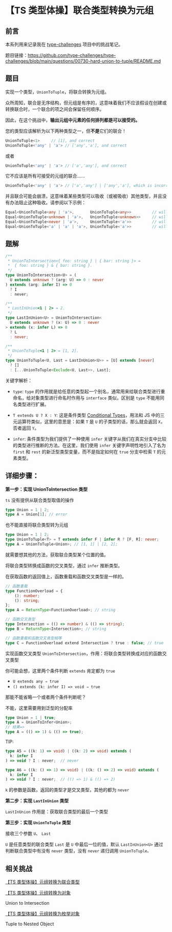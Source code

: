 # 【TS 类型体操】联合类型转换为元组

## 前言

本系列用来记录我在 [type-challenges](https://github.com/type-challenges/type-challenges) 项目中的挑战笔记。

题目链接：https://github.com/type-challenges/type-challenges/blob/main/questions/00730-hard-union-to-tuple/README.md

## 题目

实现一个类型，`UnionToTuple`，将联合转换为元组。

众所周知，联合是无序结构，但元组是有序的，这意味着我们不应该假设在创建或转换联合时，一个联合的项之间会保留任何顺序。

因此，在这个挑战中，**输出元组中元素的任何排列都是可以接受的。**

您的类型应该解析为以下两种类型之一，但**不是**它们的联合！

```ts
UnionToTuple<1>     // [1], and correct
UnionToTuple<'any' | 'a'> // ['any','a'], and correct
```

或者

```ts
UnionToTuple<'any' | 'a'> // ['a','any'], and correct
```

它不应该是所有可接受的元组的联合......

```ts
UnionToTuple<'any' | 'a'> // ['a','any'] | ['any','a'], which is incorrect
```

并且联合可能会崩溃，这意味着某些类型可以吸收（或被吸收）其他类型，并且没有办法阻止这种吸收。请参阅以下示例：

```ts
Equal<UnionToTuple<any | 'a'>,       UnionToTuple<any>>         // will always be a true
Equal<UnionToTuple<unknown | 'a'>,   UnionToTuple<unknown>>     // will always be a true
Equal<UnionToTuple<never | 'a'>,     UnionToTuple<'a'>>         // will always be a true
Equal<UnionToTuple<'a' | 'a' | 'a'>, UnionToTuple<'a'>>         // will always be a true
```

## 题解

```ts
/**
 * UnionToIntersection<{ foo: string } | { bar: string }> =
 *  { foo: string } & { bar: string }.
 */
type UnionToIntersection<U> = (
  U extends unknown ? (arg: U) => 0 : never
) extends (arg: infer I) => 0
  ? I
  : never;

/**
 * LastInUnion<1 | 2> = 2.
 */
type LastInUnion<U> = UnionToIntersection<
  U extends unknown ? (x: U) => 0 : never
> extends (x: infer L) => 0
  ? L
  : never;

/**
 * UnionToTuple<1 | 2> = [1, 2].
 */
type UnionToTuple<U, Last = LastInUnion<U>> = [U] extends [never]
  ? []
  : [...UnionToTuple<Exclude<U, Last>>, Last];
```

关键字解析：

- `type`: `type` 的作用就是给任意的类型起一个别名，通常用来给联合类型进行重命名，给对象类型进行命名时作用与 `interface` 类似，区别是 `type` 不能用同名类型进行扩展。

- `T extends U ? X : Y`: 这是条件类型 [Conditional Types](https://www.typescriptlang.org/docs/handbook/2/conditional-types.html)，用法和 JS 中的三元运算符类似，这里的意思是：如果 `T` 是 `U` 的子类型的话，那么就会返回 `X`，否者返回 `Y`。

- `infer`: 条件类型为我们提供了一种使用 `infer` 关键字从我们在真实分支中比较的类型进行推断的方法。在这里，我们使用 `infer` 关键字声明性地引入了名为 `first` 和 `rest` 的新泛型类型变量，而不是指定如何在 `true` 分支中检索 `T` 的元素类型。

## 详细步骤：

**第一步：实现 UnionToIntersection 类型**

`ts` 没有提供从联合类型取值的操作

```ts
type Union = 1 | 2;
type A = Union[1]; // error
```

也不能直接将联合类型转为元组

```ts
type Union = 1 | 2;
type UnionToTuple<T> = T extends infer F | infer R ? [F, R]: never;
type A = UnionToTuple<Union>; // [1, 1] | [2, 2];
```

就需要想其他的方法，获取联合类型某个位置的值。

将联合类型转换成函数的交叉类型，通过 `infer` 推断类型。

在获取函数的返回值上，函数重载和函数交叉类型是一样的。

```ts
// 函数重载
type FunctionOverload = {
    (): number;
    (): string;
};
type A = ReturnType<FunctionOverload>; // string

// 函数交叉类型
type Intersection = (() => number) & (() => string);
type B = ReturnType<Intersection>; // string

// 函数重载和函数交叉类型相等
type C = FunctionOverload extend Intersection ? true : false; // true
```

实现函数交叉类型 `UnionToIntersection`，作用：将联合类型转换成对应的函数交叉类型

你可能会想，这里两个条件判断 `extends` 肯定都为 `true`

- `U extends any ⇒ true`
- `() extends (k: infer I) => void ⇒ true`

那能不能省略一个或者两个条件判断呢？

不能，这里需要用到泛型的分配率

```ts
type Union = 1 | true;
type A = UnionToInfer<Union>;
// 结果=>
type A = (() => 1) & (() => true);
```

TIP:

```ts
type A5 = ((k: 1) => void) | ((k: 2) => void) extends (
  k: infer I
) => void ? I : never;  // never

type A6 = ((k: () => 1) => void) | ((k: () => 2) => void) extends (
  k: infer I
) => void ? I : never;  // (() => 1) & (() => 2)
```

`k` 的参数是函数，返回的类型才是交叉类型，其他的都为 `never`

**第二步：实现 `LastInUnion` 类型**

`LastInUnion` 作用是：获取联合类型的最后一个类型

**第三步：实现 `UnionToTuple` 类型**

接收三个参数 `U`、 `Last`

`U` 是任意类型的联合类型
`Last` 是 `U` 中最后一位的值，默认 `LastInUnion<U>`
通过判断联合类型中有没有 `never` 类型，没有 `never` 递归调用 `UnionToTuple。`

## 相关挑战

[【TS 类型体操】元组转换为联合类型](./%E3%80%90TS%20%E7%B1%BB%E5%9E%8B%E4%BD%93%E6%93%8D%E3%80%91%E5%85%83%E7%BB%84%E8%BD%AC%E6%8D%A2%E4%B8%BA%E8%81%94%E5%90%88%E7%B1%BB%E5%9E%8B.md)

[【TS 类型体操】元组转换为对象](./%E3%80%90TS%20%E7%B1%BB%E5%9E%8B%E4%BD%93%E6%93%8D%E3%80%91%E5%85%83%E7%BB%84%E8%BD%AC%E6%8D%A2%E4%B8%BA%E5%AF%B9%E8%B1%A1.md)

Union to Intersection

[【TS 类型体操】元组转换为枚举对象](./%E3%80%90TS%20%E7%B1%BB%E5%9E%8B%E4%BD%93%E6%93%8D%E3%80%91%E5%85%83%E7%BB%84%E8%BD%AC%E6%8D%A2%E4%B8%BA%E6%9E%9A%E4%B8%BE%E5%AF%B9%E8%B1%A1.md)

Tuple to Nested Object
